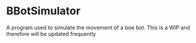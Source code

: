 # BBotSimulator
A program used to simulate the movement of a boe bot. This is a WIP and therefore will be updated frequently
